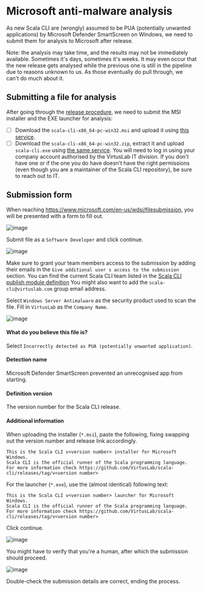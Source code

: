 # Microsoft anti-malware analysis

As new Scala CLI are (wrongly) assumed to be PUA (potentially unwanted applications) by Microsoft Defender SmartScreen 
on Windows, we need to submit them for analysis to Microsoft after release.

Note: the analysis may take time, and the results may not be immediately available. 
Sometimes it's days, sometimes it's weeks.
It may even occur that the new release gets analysed while the previous one is still in the pipeline 
due to reasons unknown to us. 
As those eventually do pull through, we can't do much about it.

## Submitting a file for analysis

After going through the [release procedure](release-procedure.md), we need to submit the MSI installer 
and the EXE launcher for analysis:
  - [ ] Download the `scala-cli-x86_64-pc-win32.msi` and upload it using [this service](https://www.microsoft.com/en-us/wdsi/filesubmission).
  - [ ] Download the `scala-cli-x86_64-pc-win32.zip`, extract it and upload `scala-cli.exe` using [the same service](https://www.microsoft.com/en-us/wdsi/filesubmission).
You will need to log in using your company account authorised by the VirtusLab IT division. 
If you don't have one or if the one you do have doesn't have the right permissions
(even though you are a maintainer of the Scala CLI repository), be sure to reach out to IT.

## Submission form

When reaching https://www.microsoft.com/en-us/wdsi/filesubmission, you will be presented with a form to fill out.

![image](img/submit-for-malware-analysis-1.png)

Submit file as a `Software Developer` and click continue.

![image](img/submit-for-malware-analysis-2.png)

Make sure to grant your team members access to the submission by adding their emails 
in the `Give additional user s access to the submission` section.
You can find the current Scala CLI team listed in the [Scala CLI publish module definition](../../project/publish.sc)
You might also want to add the `scala-cli@virtuslab.com` group email address.

Select `Windows Server Antimalware` as the security product used to scan the file.
Fill in `VirtusLab` as the `Company Name`.

![image](img/submit-for-malware-analysis-3.png)

#### What do you believe this file is?
Select `Incorrectly detected as PUA (potentially unwanted application)`.

#### Detection name 
Microsoft Defender SmartScreen prevented an unrecognised app from starting.

#### Definition version
The version number for the Scala CLI release.

#### Additional information
When uploading the installer (`*.msi`), paste the following, fixing swapping out the version number and release link accordingly.
```text
This is the Scala CLI v<version number> installer for Microsoft Windows. 
Scala CLI is the official runner of the Scala programming language. 
For more information check https://github.com/VirtusLab/scala-cli/releases/tag/v<version number>
```

For the launcher (`*.exe`), use the (almost identical) following text:
```text
This is the Scala CLI v<version number> launcher for Microsoft Windows.
Scala CLI is the official runner of the Scala programming language.
For more information check https://github.com/VirtusLab/scala-cli/releases/tag/v<version number>
```

Click continue.

![image](img/submit-for-malware-analysis-4.png)

You might have to verify that you're a human, after which the submission should proceed.

![image](img/submit-for-malware-analysis-5.png)

Double-check the submission details are correct, ending the process.

